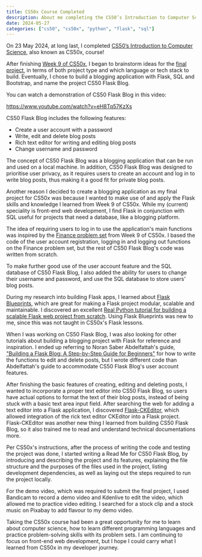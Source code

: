 ```yaml
---
title: CS50x Course Completed
description: About me completing the CS50’s Introduction to Computer Science course.
date: 2024-05-27
categories: ["cs50", "cs50x", "python", "flask", "sql"]
---
```


On 23 May 2024, at long last, I completed [CS50’s Introduction to Computer Science](https://cs50.harvard.edu/x/2024/), also known as CS50x, course!

After finishing [Week 9 of CS50x](/blog/posts/2024-04-15-cs50x-week-9-completed), I began to brainstorm ideas for the [final project](https://cs50.harvard.edu/x/2024/project/), in terms of both project type and which language or tech stack to build. Eventually, I chose to build a blogging application with Flask, SQL and Bootstrap, and name the project CS50 Flask Blog.

You can watch a demonstration of CS50 Flask Blog in this video:

https://www.youtube.com/watch?v=eH8Tq57KzXs

CS50 Flask Blog includes the following features:
- Create a user account with a password
- Write, edit and delete blog posts
- Rich text editor for writing and editing blog posts
- Change username and password

The concept of CS50 Flask Blog was a blogging application that can be run and used on a local machine. In addition, CS50 Flask Blog was designed to prioritise user privacy, as it requires users to create an account and log in to write blog posts, thus making it a good fit for private blog posts.

Another reason I decided to create a blogging application as my final project for CS50x was because I wanted to make use of and apply the Flask skills and knowledge I learned from Week 9 of CS50x. While my (current) speciality is front-end web development, I find Flask in conjunction with SQL useful for projects that need a database, like a blogging platform.

The idea of requiring users to log in to use the application's main functions was inspired by the [Finance problem set](https://cs50.harvard.edu/x/2024/psets/9/finance/) from Week 9 of CS50x. I based the code of the user account registration, logging in and logging out functions on the Finance problem set, but the rest of CS50 Flask Blog's code was written from scratch.

To make further good use of the user account feature and the SQL database of CS50 Flask Blog, I also added the ability for users to change their username and password, and use the SQL database to store users' blog posts.

During my research into building Flask apps, I learned about [Flask Blueprints](https://flask.palletsprojects.com/en/2.3.x/blueprints/), which are great for making a Flask project modular, scalable and maintainable. I discovered an excellent [Real Python tutorial for building a scalable Flask web project from scratch](https://realpython.com/flask-project/). Using Flask Blueprints was new to me, since this was not taught in CS50x's Flask lessons.

When I was working on CS50 Flask Blog, I was also looking for other tutorials about building a blogging project with Flask for reference and inspiration. I ended up referring to Noran Saber Abdelfattah's guide, ["Building a Flask Blog: A Step-by-Step Guide for Beginners"](https://medium.com/@noransaber685/building-a-flask-blog-a-step-by-step-guide-for-beginners-8bffe925cd0e) for how to write the functions to edit and delete posts, but I wrote different code than Abdelfattah's guide to accommodate CS50 Flask Blog's user account features.

After finishing the basic features of creating, editing and deleting posts, I wanted to incorporate a proper text editor into CS50 Flask Blog, so users have actual options to format the text of their blog posts, instead of being stuck with a basic text area input field. After searching the web for adding a text editor into a Flask application, I discovered [Flask-CKEditor](https://flask-ckeditor.readthedocs.io/en/latest/index.html), which allowed integration of the rick text editor CKEditor into a Flask project. Flask-CKEditor was another new thing I learned from building CS50 Flask Blog, so it also trained me to read and understand technical documentations more.

Per CS50x's instructions, after the process of writing the code and testing the project was done, I started writing a Read Me for CS50 Flask Blog, by introducing and describing the project and its features, explaining the file structure and the purposes of the files used in the project, listing development dependencies, as well as laying out the steps required to run the project locally.

For the demo video, which was required to submit the final project, I used Bandicam to record a demo video and Kdenlive to edit the video, which allowed me to practice video editing. I searched for a stock clip and a stock music on Pixabay to add flavour to my demo video.

Taking the CS50x course had been a great opportunity for me to learn about computer science, how to learn different programming languages and practice problem-solving skills with its problem sets. I am continuing to focus on front-end web development, but I hope I could carry what I learned from CS50x in my developer journey.